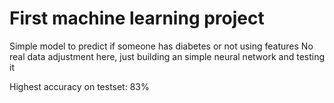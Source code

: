 # First machine learning project
Simple model to predict if someone has diabetes or not using features
No real data adjustment here, just building an simple neural network and testing it

Highest accuracy on testset: 83%
